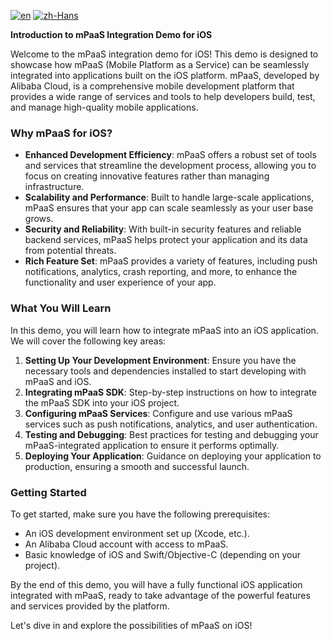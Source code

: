 [![en](https://img.shields.io/badge/Language-English-red)](https://github.com/alipay/mPaaS/blob/master/mPaaS_Demo_Code/eu95_for_mPaas/README.md)
[![zh-Hans](https://img.shields.io/badge/Language-%E4%B8%AD%E6%96%87-blue)](https://github.com/alipay/mPaaS/blob/master/mPaaS_Demo_Code/eu95_for_mPaas/README.zh-Hans.md)

**Introduction to mPaaS Integration Demo for iOS**

Welcome to the mPaaS integration demo for iOS! This demo is designed to showcase how mPaaS (Mobile Platform as a Service) can be seamlessly integrated into applications built on the iOS platform. mPaaS, developed by Alibaba Cloud, is a comprehensive mobile development platform that provides a wide range of services and tools to help developers build, test, and manage high-quality mobile applications.

### Why mPaaS for iOS?

- **Enhanced Development Efficiency**: mPaaS offers a robust set of tools and services that streamline the development process, allowing you to focus on creating innovative features rather than managing infrastructure.
- **Scalability and Performance**: Built to handle large-scale applications, mPaaS ensures that your app can scale seamlessly as your user base grows.
- **Security and Reliability**: With built-in security features and reliable backend services, mPaaS helps protect your application and its data from potential threats.
- **Rich Feature Set**: mPaaS provides a variety of features, including push notifications, analytics, crash reporting, and more, to enhance the functionality and user experience of your app.

### What You Will Learn

In this demo, you will learn how to integrate mPaaS into an iOS application. We will cover the following key areas:

1. **Setting Up Your Development Environment**: Ensure you have the necessary tools and dependencies installed to start developing with mPaaS and iOS.
2. **Integrating mPaaS SDK**: Step-by-step instructions on how to integrate the mPaaS SDK into your iOS project.
3. **Configuring mPaaS Services**: Configure and use various mPaaS services such as push notifications, analytics, and user authentication.
4. **Testing and Debugging**: Best practices for testing and debugging your mPaaS-integrated application to ensure it performs optimally.
5. **Deploying Your Application**: Guidance on deploying your application to production, ensuring a smooth and successful launch.

### Getting Started

To get started, make sure you have the following prerequisites:
- An iOS development environment set up (Xcode, etc.).
- An Alibaba Cloud account with access to mPaaS.
- Basic knowledge of iOS and Swift/Objective-C (depending on your project).

By the end of this demo, you will have a fully functional iOS application integrated with mPaaS, ready to take advantage of the powerful features and services provided by the platform.

Let's dive in and explore the possibilities of mPaaS on iOS!
